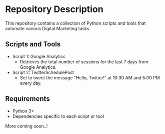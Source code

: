 # Repository Description

This repository contains a collection of Python scripts and tools that automate various Digital Marketing tasks.

## Scripts and Tools
- Script 1: Google Analytics
  - Retrieves the total number of sessions for the last 7 days from Google Analytics.
- Script 2: TwitterSchedulePost
  - Set to tweet the message "Hello, Twitter!" at 10:30 AM and 5:00 PM every day.

## Requirements
- Python 3+
- Dependencies specific to each script or tool


More coming soon..!
